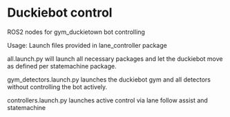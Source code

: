 # Duckiebot control
ROS2 nodes for gym_duckietown bot controlling

Usage:
Launch files provided in lane_controller package

all.launch.py will launch all necessary packages and let the duckiebot move as defined per statemachine package.

gym_detectors.launch.py launches the duckiebot gym and all detectors without controlling the bot actively.

controllers.launch.py launches active control via lane follow assist and statemachine
